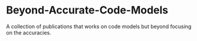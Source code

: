 # Beyond-Accurate-Code-Models
A collection of publications that works on code models but beyond focusing on the accuracies. 
